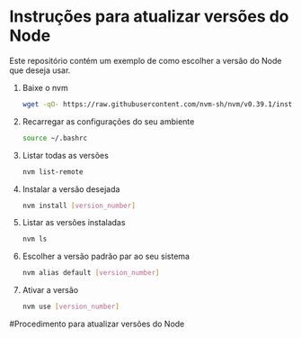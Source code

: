 # Instruções para atualizar versões do Node

Este repositório contém um exemplo de como escolher a versão do Node que deseja usar.

1. Baixe o nvm

   ```bash
   wget -qO- https://raw.githubusercontent.com/nvm-sh/nvm/v0.39.1/install.sh | bash

2. Recarregar as configurações do seu ambiente

   ```bash
   source ~/.bashrc

3. Listar todas as versões

   ```bash
   nvm list-remote

4. Instalar a versão desejada

   ```bash
   nvm install [version_number]

5. Listar as versões instaladas

   ```bash
   nvm ls

6. Escolher a versão padrão par ao seu sistema

   ```bash
   nvm alias default [version_number]

7. Ativar a versão

   ```bash
   nvm use [version_number]


#Procedimento para atualizar versões do Node



